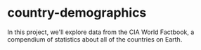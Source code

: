 # country-demographics
In this project, we'll explore data from the CIA World Factbook, a compendium of statistics about all of the countries on Earth.
